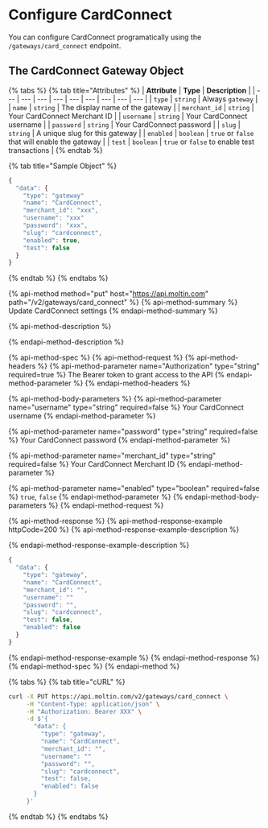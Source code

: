 # Configure CardConnect

You can configure CardConnect programatically using the `/gateways/card_connect` endpoint.

## The CardConnect Gateway Object

{% tabs %}
{% tab title="Attributes" %}
| **Attribute** | **Type** | **Description** |
| --- | --- | --- | --- | --- | --- | --- | --- | --- |
| `type` | `string` | Always `gateway` |
| `name` | `string` | The display name of the gateway |
| `merchant_id` | `string` | Your CardConnect Merchant ID |
| `username` | `string` | Your CardConnect username |
| `password` | `string` | Your CardConnect password |
| `slug` | `string` | A unique slug for this gateway |
| `enabled` | `boolean` | `true` or `false` that will enable the gateway |
| `test` | `boolean` | `true` or `false` to enable test transactions |
{% endtab %}

{% tab title="Sample Object" %}
```javascript
{
  "data": {
    "type": "gateway"
    "name": "CardConnect",
    "merchant_id": "xxx",
    "username": "xxx"
    "password": "xxx",
    "slug": "cardconnect",
    "enabled": true,
    "test": false
  }
}
```
{% endtab %}
{% endtabs %}

{% api-method method="put" host="https://api.moltin.com" path="/v2/gateways/card\_connect" %}
{% api-method-summary %}
Update CardConnect settings
{% endapi-method-summary %}

{% api-method-description %}

{% endapi-method-description %}

{% api-method-spec %}
{% api-method-request %}
{% api-method-headers %}
{% api-method-parameter name="Authorization" type="string" required=true %}
The Bearer token to grant access to the API
{% endapi-method-parameter %}
{% endapi-method-headers %}

{% api-method-body-parameters %}
{% api-method-parameter name="username" type="string" required=false %}
Your CardConnect username
{% endapi-method-parameter %}

{% api-method-parameter name="password" type="string" required=false %}
Your CardConnect password
{% endapi-method-parameter %}

{% api-method-parameter name="merchant\_id" type="string" required=false %}
Your CardConnect Merchant ID
{% endapi-method-parameter %}

{% api-method-parameter name="enabled" type="boolean" required=false %}
`true`, `false`
{% endapi-method-parameter %}
{% endapi-method-body-parameters %}
{% endapi-method-request %}

{% api-method-response %}
{% api-method-response-example httpCode=200 %}
{% api-method-response-example-description %}

{% endapi-method-response-example-description %}

```javascript
{
  "data": {
    "type": "gateway",
    "name": "CardConnect",
    "merchant_id": "",
    "username": ""
    "password": "",
    "slug": "cardconnect",
    "test": false,
    "enabled": false
  }
}
```
{% endapi-method-response-example %}
{% endapi-method-response %}
{% endapi-method-spec %}
{% endapi-method %}

{% tabs %}
{% tab title="cURL" %}
```bash
curl -X PUT https://api.moltin.com/v2/gateways/card_connect \
     -H "Content-Type: application/json" \
     -H "Authorization: Bearer XXX" \
     -d $'{
       "data": {
         "type": "gateway",
         "name": "CardConnect",
         "merchant_id": "",
         "username": ""
         "password": "",
         "slug": "cardconnect",
         "test": false,
         "enabled": false
       }
     }'
```
{% endtab %}
{% endtabs %}

